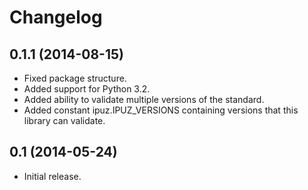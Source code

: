 Changelog
=========

## 0.1.1 (2014-08-15)

* Fixed package structure.
* Added support for Python 3.2.
* Added ability to validate multiple versions of the standard.
* Added constant ipuz.IPUZ_VERSIONS containing versions that this library can validate.

## 0.1 (2014-05-24)

* Initial release.

